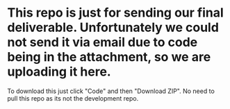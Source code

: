 # This repo is just for sending our final deliverable. Unfortunately we could not send it via email due to code being in the attachment, so we are uploading it here.

To download this just click "Code" and then "Download ZIP". No need to pull this repo as its not the development repo.
